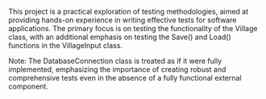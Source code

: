 This project is a practical exploration of testing methodologies, aimed at providing hands-on experience in writing effective tests for software applications. 
The primary focus is on testing the functionality of the Village class, with an additional emphasis on testing the Save() and Load() functions in the VillageInput class. 

Note: The DatabaseConnection class is treated as if it were fully implemented, emphasizing the importance of creating robust and comprehensive tests even in the absence of a fully functional external component.
